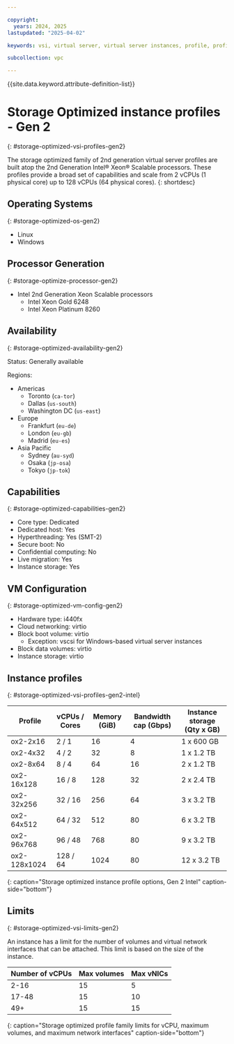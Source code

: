 ```yaml
---

copyright:
  years: 2024, 2025
lastupdated: "2025-04-02"

keywords: vsi, virtual server, virtual server instances, profile, profiles, storage optimized, gen 2

subcollection: vpc

---
```


{{site.data.keyword.attribute-definition-list}}

# Storage Optimized instance profiles - Gen 2
{: #storage-optimized-vsi-profiles-gen2}

The storage optimized family of 2nd generation virtual server profiles are built atop the 2nd Generation Intel® Xeon® Scalable processors. These profiles provide a broad set of capabilities and scale from 2 vCPUs (1 physical core) up to 128 vCPUs (64 physical cores).
{: shortdesc}

## Operating Systems
{: #storage-optimized-os-gen2}

- Linux
- Windows

## Processor Generation
{: #storage-optimize-processor-gen2}

- Intel 2nd Generation Xeon Scalable processors
   - Intel Xeon Gold 6248
   - Intel Xeon Platinum 8260

## Availability
{: #storage-optimized-availability-gen2}

Status: Generally available

Regions:
- Americas
   - Toronto (`ca-tor`)
   - Dallas (`us-south`)
   - Washington DC (`us-east`)
- Europe
   - Frankfurt (`eu-de`)
   - London (`eu-gb`)
   - Madrid (`eu-es`)
- Asia Pacific
   - Sydney (`au-syd`)
   - Osaka (`jp-osa`)
   - Tokyo (`jp-tok`)

## Capabilities
{: #storage-optimized-capabilities-gen2}

- Core type: Dedicated
- Dedicated host: Yes
- Hyperthreading: Yes (SMT-2)
- Secure boot: No
- Confidential computing: No
- Live migration: Yes
- Instance storage: Yes

## VM Configuration
{: #storage-optimized-vm-config-gen2}

- Hardware type: i440fx
- Cloud networking: virtio
- Block boot volume: virtio
   - Exception: vscsi for Windows-based virtual server instances
- Block data volumes: virtio
- Instance storage: virtio

## Instance profiles
{: #storage-optimized-vsi-profiles-gen2-intel}


| Profile      | vCPUs / Cores  | Memory (GiB) | Bandwidth cap (Gbps) | Instance storage (Qty x GB) |
| ------------ | ---------------------------- | ------------ | -------------------- | --------------------------- |
| ox2-2x16     | 2 / 1         | 16           | 4                    | 1 x 600 GB                  |
| ox2-4x32     | 4 / 2         | 32           | 8                    | 1 x 1.2 TB                  |
| ox2-8x64     | 8 / 4         | 64           | 16                   | 2 x 1.2 TB                  |
| ox2-16x128   | 16 / 8        | 128          | 32                   | 2 x 2.4 TB                  |
| ox2-32x256   | 32 / 16       | 256          | 64                   | 3 x 3.2 TB                  |
| ox2-64x512   | 64 / 32       | 512          | 80                   | 6 x 3.2 TB                  |
| ox2-96x768   | 96 / 48       | 768          | 80                   | 9 x 3.2 TB                  |
| ox2-128x1024 | 128 / 64      | 1024         | 80                   | 12 x 3.2 TB                 |
{: caption="Storage optimized instance profile options, Gen 2 Intel" caption-side="bottom"}

## Limits
{: #storage-optimized-vsi-limits-gen2}

An instance has a limit for the number of volumes and virtual network interfaces that can be
attached. This limit is based on the size of the instance.

| Number of vCPUs | Max volumes | Max vNICs |
| --------------- | ----------- | --------- |
| 2-16            | 15          | 5         |
| 17-48           | 15          | 10        |
| 49+             | 15          | 15        |
{: caption="Storage optimized profile family limits for vCPU, maximum volumes, and maximum network interfaces" caption-side="bottom"}
